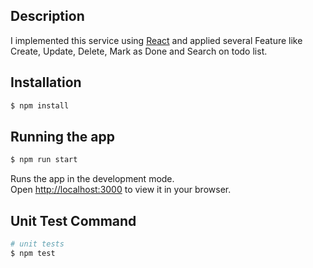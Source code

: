 
## Description

I implemented this service using [React](https://github.com/facebook/create-react-app) and applied several Feature like Create, Update, Delete, Mark as Done and Search on todo list.

## Installation

```bash
$ npm install
```

## Running the app

```bash
$ npm run start
```

Runs the app in the development mode.\
Open [http://localhost:3000](http://localhost:3000) to view it in your browser.

## Unit Test Command

```bash
# unit tests
$ npm test
```